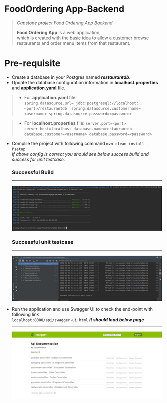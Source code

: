 # FoodOrdering App-Backend
> *Capstone project Food Ordering App Backend*
> 
>  **Food Ordering App** is a web application,<br> which is created with the basic idea to allow a customer browse restaurants and order menu items from that restaurant.

# Pre-requisite
* Create a database in your Postgres named ***restaurantdb***.
* Update the database configuration information in **localhost.properties** and **application.yaml** file.
 > * For **application.yaml** file: <br>
   ``
     spring.datasource.url= jdbc:postgresql://localhost:<port>/restaurantdb 
    spring.datasource.customername=<username>
    spring.datasource.password=<password> ``
  
 > * For **localhost.properties** file:
    ``server.port=<port>
    server.host=localhost
    database.name=restaurantdb
    database.customer=<username>
    database.password=<password>
 > ``
  
* Complile the project with following command ``mvn clean install -Psetup`` <br>
*If above config is correct you should see below success build and success for unit testcase.*
 
  ### Successful Build <hr>
 
   ![Build](build.jpeg)
 
  ### Successful unit testcase <hr>
 
   ![Build](unittestcase.jpeg)

* Run the application and use Swagger UI to check the end-point with following link  <br>
  ``localhost:8080/api/swagger-ui.html``
  ***It should load below page*** <hr>
 
   ![Build](swaggerpage.jpeg)
  
